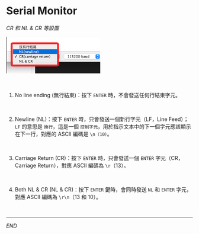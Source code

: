 # Serial Monitor

_CR 和 NL & CR 等設置_

![](images/img_42.png)

<br>

1. No line ending (無行結束)：按下 `ENTER` 時，不會發送任何行結束字元。

<br>

2. Newline (NL)：按下 `ENTER` 時，只會發送一個新行字元（LF，Line Feed）；`LF` 的意思是 `換行`，這是一個 `控制字元`，用於指示文本中的下一個字元應該顯示在下一行，對應的 ASCII 編碼是 `\n（10）`。

<br>

3. Carriage Return (CR)：按下 `ENTER` 時，只會發送一個 `ENTER` 字元（CR，Carriage Return），對應 ASCII 編碼為 `\r`（13）。

<br>

4. Both NL & CR (NL & CR)：按下 `ENTER` 鍵時，會同時發送 `NL` 和 `ENTER` 字元，對應 ASCII 編碼為 `\r\n`（13 和 10）。

<br>

___

_END_